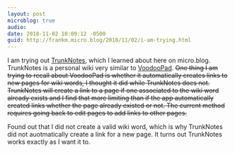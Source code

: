 ```yaml
---
layout: post
microblog: true
audio: 
date: 2018-11-02 10:09:12 -0500
guid: http://frankm.micro.blog/2018/11/02/i-am-trying.html
---
```

I am trying out [TrunkNotes](https://www.trunknotes.com/), which I learned about here on micro.blog. TrunkNotes is a personal wiki very similar to [VoodooPad](https://www.voodoopad.com/). ~~One thing I am trying to recall about VoodooPad is whether it automatically creates links to new pages for wiki words, I thought it did while TrunkNotes does not. TrunkNotes will create a link to a page if one associated to the wiki word already exists and I find that more limiting than if the app automatically created links whether the page already existed or not. The current method requires going back to edit pages to add links to other pages.~~

Found out that I did not create a valid wiki word, which is why TrunkNotes did not auotmatically create a link for a new page. It turns out TrunkNotes works exactly as I want it to. 
